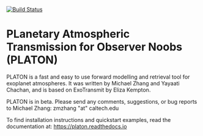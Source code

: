 [![Build Status](https://travis-ci.com/ideasrule/platon.svg?token=CWfZwAJHKDPous7mJixf&branch=master)](https://travis-ci.com/ideasrule/platon)

# PLanetary Atmospheric Transmission for Observer Noobs (PLATON)

PLATON is a fast and easy to use forward modelling and retrieval tool for
exoplanet atmospheres. It was written by Michael Zhang and Yayaati Chachan, and
is based on ExoTransmit by Eliza Kempton.

PLATON is in beta.  Please send any comments, suggestions, or bug reports to
Michael Zhang: zmzhang "at" caltech.edu

To find installation instructions and quickstart examples, read the
documentation at: https://platon.readthedocs.io
